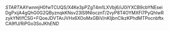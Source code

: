 $START$AAYwnmjH0fwTCUQS/X4Ke3pPZgT4m1LXVbj6/iJ0iYXCB9cbYNEseiDgPxijA4gQhG0G2QByznqkKNsv23lS9NIocznT/2vyP8T4OYMXFl7PyQhlwRzykYNf/fCSG+FQoeJDVTArJVHx6XOoMxGBiV/nKIjbnCIkzKPhdMTPocnbftxCA9fU/RiPGo3SoJKh$END$